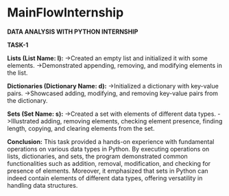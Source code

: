 # MainFlowInternship
**DATA ANALYSIS WITH PYTHON INTERNSHIP**

**TASK-1**

**Lists (List Name: l):**
->Created an empty list and initialized it with some elements.
->Demonstrated appending, removing, and modifying elements in the list.

**Dictionaries (Dictionary Name: d):**
->Initialized a dictionary with key-value pairs.
->Showcased adding, modifying, and removing key-value pairs from the dictionary.

**Sets (Set Name: s):**
->Created a set with elements of different data types.
->Illustrated adding, removing elements, checking element presence, finding length, copying, and clearing elements from the set.

**Conclusion:**
This task provided a hands-on experience with fundamental operations on various data types in Python. By executing operations on lists, dictionaries, and sets, the program demonstrated common functionalities such as addition, removal, modification, and checking for presence of elements. Moreover, it emphasized that sets in Python can indeed contain elements of different data types, offering versatility in handling data structures.
